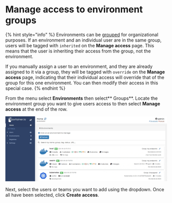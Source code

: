 # Manage access to environment groups

{% hint style="info" %}
Environments can be [grouped](groups.md) for organizational purposes. If an environment and an individual user are in the same group, users will be tagged with `inherited` on the **Manage access** page. This means that the user is inheriting their access from the group, not the environment.

If you manually assign a user to an environment, and they are already assigned to it via a group, they will be tagged with `override` on the **Manage access** page, indicating that their individual access will override that of the group for this one environment. You can then modify their access in this special case.
{% endhint %}

From the menu select **Environments** then select** Groups**. Locate the environment group you want to give users access to then select **Manage access** at the end of the row.

![](../../.gitbook/assets/2.9-environments-access-groups-1.gif)

Next, select the users or teams you want to add using the dropdown. Once all have been selected, click **Create access**.
